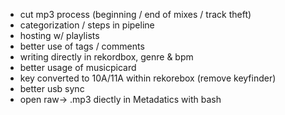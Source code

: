 - cut mp3 process (beginning / end of mixes / track theft)
- categorization / steps in pipeline
- hosting w/ playlists
- better use of tags / comments
- writing directly in rekordbox, genre & bpm
- better usage of musicpicard
- key converted to 10A/11A within rekorebox (remove keyfinder)
- better usb sync
- open raw-> .mp3 diectly in Metadatics with bash